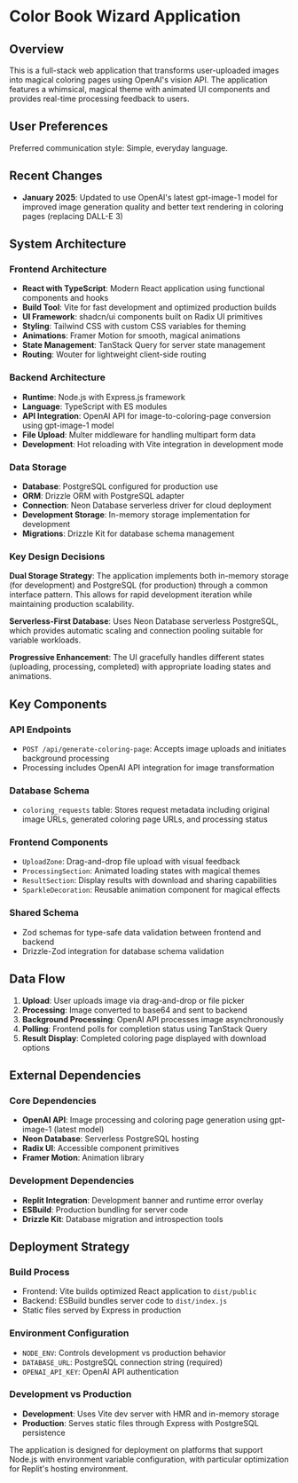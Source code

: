 # Color Book Wizard Application

## Overview

This is a full-stack web application that transforms user-uploaded images into magical coloring pages using OpenAI's vision API. The application features a whimsical, magical theme with animated UI components and provides real-time processing feedback to users.

## User Preferences

Preferred communication style: Simple, everyday language.

## Recent Changes

- **January 2025**: Updated to use OpenAI's latest gpt-image-1 model for improved image generation quality and better text rendering in coloring pages (replacing DALL-E 3)

## System Architecture

### Frontend Architecture
- **React with TypeScript**: Modern React application using functional components and hooks
- **Build Tool**: Vite for fast development and optimized production builds
- **UI Framework**: shadcn/ui components built on Radix UI primitives
- **Styling**: Tailwind CSS with custom CSS variables for theming
- **Animations**: Framer Motion for smooth, magical animations
- **State Management**: TanStack Query for server state management
- **Routing**: Wouter for lightweight client-side routing

### Backend Architecture
- **Runtime**: Node.js with Express.js framework
- **Language**: TypeScript with ES modules
- **API Integration**: OpenAI API for image-to-coloring-page conversion using gpt-image-1 model
- **File Upload**: Multer middleware for handling multipart form data
- **Development**: Hot reloading with Vite integration in development mode

### Data Storage
- **Database**: PostgreSQL configured for production use
- **ORM**: Drizzle ORM with PostgreSQL adapter
- **Connection**: Neon Database serverless driver for cloud deployment
- **Development Storage**: In-memory storage implementation for development
- **Migrations**: Drizzle Kit for database schema management

### Key Design Decisions

**Dual Storage Strategy**: The application implements both in-memory storage (for development) and PostgreSQL (for production) through a common interface pattern. This allows for rapid development iteration while maintaining production scalability.

**Serverless-First Database**: Uses Neon Database serverless PostgreSQL, which provides automatic scaling and connection pooling suitable for variable workloads.

**Progressive Enhancement**: The UI gracefully handles different states (uploading, processing, completed) with appropriate loading states and animations.

## Key Components

### API Endpoints
- `POST /api/generate-coloring-page`: Accepts image uploads and initiates background processing
- Processing includes OpenAI API integration for image transformation

### Database Schema
- `coloring_requests` table: Stores request metadata including original image URLs, generated coloring page URLs, and processing status

### Frontend Components
- `UploadZone`: Drag-and-drop file upload with visual feedback
- `ProcessingSection`: Animated loading states with magical themes
- `ResultSection`: Display results with download and sharing capabilities
- `SparkleDecoration`: Reusable animation component for magical effects

### Shared Schema
- Zod schemas for type-safe data validation between frontend and backend
- Drizzle-Zod integration for database schema validation

## Data Flow

1. **Upload**: User uploads image via drag-and-drop or file picker
2. **Processing**: Image converted to base64 and sent to backend
3. **Background Processing**: OpenAI API processes image asynchronously
4. **Polling**: Frontend polls for completion status using TanStack Query
5. **Result Display**: Completed coloring page displayed with download options

## External Dependencies

### Core Dependencies
- **OpenAI API**: Image processing and coloring page generation using gpt-image-1 (latest model)
- **Neon Database**: Serverless PostgreSQL hosting
- **Radix UI**: Accessible component primitives
- **Framer Motion**: Animation library

### Development Dependencies
- **Replit Integration**: Development banner and runtime error overlay
- **ESBuild**: Production bundling for server code
- **Drizzle Kit**: Database migration and introspection tools

## Deployment Strategy

### Build Process
- Frontend: Vite builds optimized React application to `dist/public`
- Backend: ESBuild bundles server code to `dist/index.js`
- Static files served by Express in production

### Environment Configuration
- `NODE_ENV`: Controls development vs production behavior
- `DATABASE_URL`: PostgreSQL connection string (required)
- `OPENAI_API_KEY`: OpenAI API authentication

### Development vs Production
- **Development**: Uses Vite dev server with HMR and in-memory storage
- **Production**: Serves static files through Express with PostgreSQL persistence

The application is designed for deployment on platforms that support Node.js with environment variable configuration, with particular optimization for Replit's hosting environment.